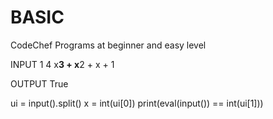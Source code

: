 # BASIC
CodeChef Programs at beginner and easy level

INPUT
1 4
x**3 + x**2 + x + 1

OUTPUT
True

ui = input().split()
x = int(ui[0])
print(eval(input()) == int(ui[1]))
